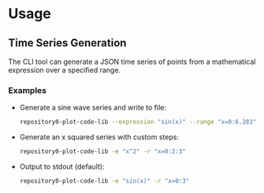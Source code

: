 # Usage

## Time Series Generation

The CLI tool can generate a JSON time series of points from a mathematical expression over a specified range.

### Examples

- Generate a sine wave series and write to file:

  ```bash
  repository0-plot-code-lib --expression "sin(x)" --range "x=0:6.283" --file output.json
  ```

- Generate an x squared series with custom steps:

  ```bash
  repository0-plot-code-lib -e "x^2" -r "x=0:2:3"
  ```

- Output to stdout (default):

  ```bash
  repository0-plot-code-lib -e "sin(x)" -r "x=0:3"
  ```